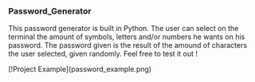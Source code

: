 <h3>Password_Generator</h3>
<p></p>
This password generator is built in Python. 
The user can select on the terminal the amount of symbols, letters and/or numbers he wants on his password.
The password given is the result of the amound of characters the user selected, given randomly.
Feel free to test it out !
<p></p>
[!Project Example](password_example.png)